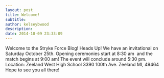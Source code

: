```yaml
---
layout: post
title: Welcome!
subtitle:
author: kelseybwood
description:
date: 2014-10-09 23:33:09
---
```


Welcome to the Stryke Force Blog! Heads Up! We have an invitational on Saturday October 25th. Opening ceremonies start at 8:30 am  and the match begins at 9:00 am! The event will conclude around 5:30 pm. Location: Zeeland West High School 3390 100th Ave. Zeeland MI, 49464 Hope to see you all there!
